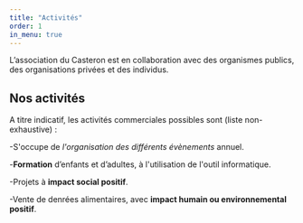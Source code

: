 ```yaml
---
title: "Activités"
order: 1
in_menu: true
---
```

L’association du Casteron est en collaboration avec des organismes publics, des organisations privées et des individus.

## Nos activités ##

A titre indicatif, les activités commerciales possibles sont (liste non-exhaustive) :

-S'occupe de *l'organisation des différents évènements* annuel.

-**Formation** d’enfants et d’adultes, à l'utilisation de l'outil informatique.

-Projets à **impact social positif**.

-Vente de denrées alimentaires, avec **impact humain ou environnemental positif**. 